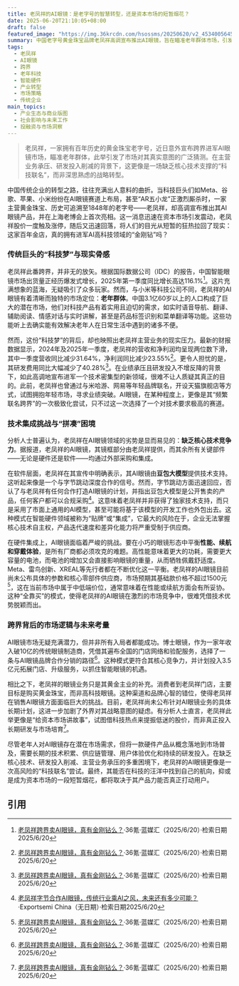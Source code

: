 ```yaml
---
title: 老凤祥的AI眼镜：是老字号的智慧转型，还是资本市场的短暂烟花？
date: 2025-06-20T21:10:05+08:00
draft: false
featured_image: "https://img.36krcdn.com/hsossms/20250620/v2_4534005645dd44e399cb2d34d9f87bb5@46958_oswg498577oswg1080oswg779_img_000?x-oss-process=image/format,jpg/interlace,1"
summary: 中国老字号黄金珠宝品牌老凤祥高调宣布推出AI眼镜，旨在瞄准老年群体市场，引发业界对其跨界真实意图的广泛关注。尽管市场前景广阔且目标用户明确，但在主营业务下滑、研发投入不足、核心技术依赖外部采购的背景下，此次跨界更被视为提振股价的短期策略，而非扎实的长期科技转型，其产品竞争力与市场接受度仍面临严峻考验。
tags: 
  - 老凤祥
  - AI眼镜
  - 跨界
  - 老年科技
  - 智能硬件
  - 产业转型
  - 市场策略
  - 传统企业
main_topics: 
  - 产业生态与商业版图
  - 社会影响与未来工作
  - 投融资与市场洞察
---
```


> 老凤祥，一家拥有百年历史的黄金珠宝老字号，近日意外宣布跨界进军AI眼镜市场，瞄准老年群体，此举引发了市场对其真实意图的广泛猜测。在主营业务承压、研发投入削减的背景下，这更像是一场缺乏核心技术支撑的“科技联名”，而非深思熟虑的战略转型。

中国传统企业的转型之路，往往充满出人意料的曲折。当科技巨头们如Meta、谷歌、苹果、小米纷纷在AI眼镜赛道上布局，甚至“AR五小龙”正激烈厮杀时，一家主营黄金珠宝、历史可追溯至1848年的老字号——老凤祥，却高调宣布推出其AI眼镜产品，并在上海老博会上首次亮相。这一消息迅速在资本市场引发震动，老凤祥股价一度触及涨停，随后又迅速回落，将人们的目光从短暂的狂热拉回了现实：这家百年金店，真的拥有进军AI高科技领域的“金刚钻”吗？

### 传统巨头的“科技梦”与现实骨感

老凤祥此番跨界，并非无的放矢。根据国际数据公司（IDC）的报告，中国智能眼镜市场出货量正经历爆发式增长，2025年第一季度同比增长高达116.1%[^1]。这片充满想象的蓝海，无疑吸引了众多玩家。然而，与小米等科技公司不同，老凤祥的AI眼镜有着清晰而独特的市场定位：**老年群体**。中国3.1亿60岁以上的人口构成了巨大的潜在市场，他们对科技产品有着实用且迫切的需求，如实时语音导航、翻译、辅助阅读、情感对话与实时讲解，甚至是药品标签识别和菜单翻译等功能。这些功能听上去确实能有效解决老年人在日常生活中遇到的诸多不便。

然而，这份“科技梦”的背后，却也映照出老凤祥主营业务的现实压力。最新的财报数据显示，2024年及2025年一季度，老凤祥的营收和净利润均呈现两位数下滑，其中一季度营收同比减少31.64%，净利润同比减少23.55%[^1]。更令人担忧的是，其研发费用同比大幅减少了40.28%[^1]。在业绩承压且研发投入不增反降的背景下，如此高调地宣布进军一个技术密集型的新领域，很难不让人质疑其真正的目的。此前，老凤祥也曾通过与米哈游、网易等年轻品牌联名，开设天猫旗舰店等方式，试图拥抱年轻市场，寻求业绩突破。AI眼镜，在某种程度上，更像是其“频繁联名跨界”的一次极致化尝试，只不过这一次选择了一个对技术要求极高的赛道。

### 技术集成挑战与“拼凑”困境

分析人士普遍认为，老凤祥在AI眼镜领域的劣势是显而易见的：**缺乏核心技术竞争力**。据报道，老凤祥的AI眼镜，其镜框部分由老凤祥提供，而其余所有关键部件——无论是硬件还是软件——均通过外部采购和集成。

在软件层面，老凤祥在其宣传中明确表示，其AI眼镜由**豆包大模型**提供技术支持。这听起来像是一个与字节跳动深度合作的信号。然而，字节跳动方面迅速回应，否认了与老凤祥有任何合作打造AI眼镜的计划，并指出豆包大模型是公开售卖的产品，任何客户都可以合规采购[^2]。这意味着老凤祥并非获得了独家技术支持，而只是采用了市面上通用的AI模型，甚至可能将基于该模型的开发工作也外包出去。这种模式在智能硬件领域被称为“贴牌”或“集成”，它最大的风险在于，企业无法掌握核心技术自主权，产品迭代速度和差异化能力将严重受制于供应商。

在硬件集成上，AI眼镜面临着严峻的挑战。要在小巧的眼镜形态中平衡**性能、续航和穿戴体验**，是所有厂商都必须攻克的难题。高性能意味着更大的功耗，需要更大容量的电池，而电池的增加又会直接影响眼镜的重量，从而牺牲佩戴舒适度。Meta、雷鸟创新、XREAL等先行者都在不断优化这一平衡。老凤祥的AI眼镜目前尚未公布具体的参数和核心零部件供应商，市场预期其基础款价格不超过1500元[^1]，这在当前市场中属于中低端价位，通常意味着在性能或续航方面会有所妥协。这种“全靠买”的模式，使得老凤祥的AI眼镜在激烈的市场竞争中，很难凭借技术优势脱颖而出。

### 跨界背后的市场逻辑与未来考量

AI眼镜市场无疑充满潜力，但并非所有入局者都能成功。博士眼镜，作为一家年收入破10亿的传统眼镜制造商，凭借其遍布全国的门店网络和验配服务，选择了一条与AI眼镜品牌合作分销的路径[^1]。这种模式更符合其核心竞争力，并计划投入3.5亿元拓展门店、升级服务，以抓住智能眼镜的机遇。

相比之下，老凤祥的眼镜业务只是其黄金主业的补充。消费者到老凤祥门店，主要目标是购买黄金珠宝，而非高科技眼镜。这种渠道和品牌心智的错位，使得老凤祥在销售AI眼镜方面面临巨大的挑战。目前，老凤祥尚未公布针对AI眼镜业务的具体长期计划，这进一步加剧了外界对其战略意图的疑虑。有分析人士直言，老凤祥此举更像是“给资本市场讲故事”，试图借科技热点来提振低迷的股价，而非真正投入长期研发与市场培育[^1]。

尽管老年人对AI眼镜存在潜在市场需求，但将一款硬件产品从概念落地到市场普及，需要长期的技术积累、供应链管理、用户体验优化和持续的研发投入。在缺乏核心技术、研发投入削减、主营业务承压的多重困境下，老凤祥的AI眼镜更像是一次高风险的“科技联名”尝试。最终，其能否在科技的汪洋中找到自己的航向，抑或是成为资本市场的一段短暂烟花，都将取决于其产品力能否真正打动用户。

## 引用
[^1]: [老凤祥跨界卖AI眼镜，真有金刚钻么？](https://36kr.com/p/3344734791811968)·36氪·蓝媒汇（2025/6/20）·检索日期2025/6/20
[^2]: [老凤祥字节合作AI眼镜，传统行业乘AI之风，未来还有多少可能？](https://china.exportsemi.com/company-post/lao-feng-xiang-bytedance-ai-glasses-boost-traditional-brands/)·Exportsemi China（无日期）·检索日期2025/6/20
[^3]: [老凤祥跨界AI眼镜？布局为真但非\"字节特供\"，公司主业不振，年报季报营、利均呈双位数下滑](https://news.qq.com/rain/a/20250613A09V4T00)·腾讯新闻（2025/6/13）·检索日期2025/6/20
[^4]: [纵览网丨老凤祥跨界进军ai眼镜市场：搭载豆包大模型 专为中老年群体打造](https://www.sohu.com/a/903330711_122058581)·搜狐新闻（无日期）·检索日期2025/6/20
[^5]: [又一跨界选手，老凤祥眼镜入局AI眼镜市场](https://www.vrtuoluo.cn/542905.html)·VR陀螺（无日期）·检索日期2025/6/20
